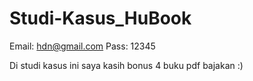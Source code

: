 # Studi-Kasus_HuBook

Email: hdn@gmail.com
Pass: 12345

Di studi kasus ini saya kasih bonus 4 buku pdf bajakan :)
